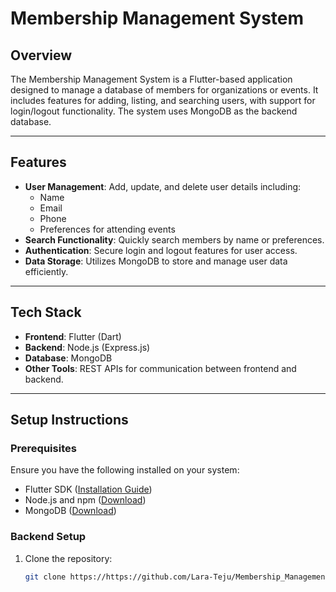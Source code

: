 # Membership Management System

## Overview
The Membership Management System is a Flutter-based application designed to manage a database of members for organizations or events. It includes features for adding, listing, and searching users, with support for login/logout functionality. The system uses MongoDB as the backend database.

---

## Features
- **User Management**: Add, update, and delete user details including:
  - Name
  - Email
  - Phone
  - Preferences for attending events
- **Search Functionality**: Quickly search members by name or preferences.
- **Authentication**: Secure login and logout features for user access.
- **Data Storage**: Utilizes MongoDB to store and manage user data efficiently.

---

## Tech Stack
- **Frontend**: Flutter (Dart)
- **Backend**: Node.js (Express.js)
- **Database**: MongoDB
- **Other Tools**: REST APIs for communication between frontend and backend.

---

## Setup Instructions

### Prerequisites
Ensure you have the following installed on your system:
- Flutter SDK ([Installation Guide](https://docs.flutter.dev/get-started/install))
- Node.js and npm ([Download](https://nodejs.org/))
- MongoDB ([Download](https://www.mongodb.com/try/download/community))

### Backend Setup
1. Clone the repository:
   ```bash
   git clone https://https://github.com/Lara-Teju/Membership_Management_Backend.git
